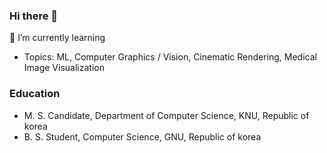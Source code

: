 ### Hi there 👋

<!--
**ArtistDeveloper/ArtistDeveloper** is a ✨ _special_ ✨ repository because its `README.md` (this file) appears on your GitHub profile.

Here are some ideas to get you started:

- 🔭 I’m currently working on ...
- 🌱 I’m currently learning ...
- 👯 I’m looking to collaborate on ...
- 🤔 I’m looking for help with ...
- 💬 Ask me about ...
- 📫 How to reach me: ...
- 😄 Pronouns: ...
- ⚡ Fun fact: ...
--> 

<!--![Anurag's GitHub stats](https://github-readme-stats.vercel.app/api?username=ArtistDeveloper&show_icons=true&theme=dracula) -->
<!-- [![solved.ac tier](http://mazassumnida.wtf/api/v2/generate_badge?boj=somadubel)](https://solved.ac/profile/somadubel) -->

<!-- 
🧮[Graphics, Math, ML blog](https://artistdeveloper.github.io/)<br/>
🧮[Development related blog](https://artiper.tistory.com/)<br/>
-->

🌱 I’m currently learning
- Topics: ML, Computer Graphics / Vision, Cinematic Rendering, Medical Image Visualization


### Education
- M. S. Candidate, Department of Computer Science, KNU, Republic of korea <br/>
- B. S. Student, Computer Science, GNU, Republic of korea

<!--
<p align="center">
  여긴 익명이가 지배했습니다. <br/>
  <img src="https://user-images.githubusercontent.com/40491724/205279626-fa3f621c-4f14-4317-8e44-7ccbacfea9b8.png" width="50%" height="50%">
</p>
-->
   
<!-- ### Skils
<img src="https://img.shields.io/badge/-C Sharp-239120?style=flat&logo=CSharp&logoColor=white"/> -->

<!--
**할 것**
1. 프로젝트를 하는 것 이외에  코드 퀄리티 자체를 올리는 것을 신경쓰기 (OOP 코드 퀄리티 늘리기)
2. 렌더링 기초지식 학습


저도 외국에서 프론트엔트하는 개발자 친구가 타자치기전에 꼭 종이에다 코드를 적어서 공부하는거 따라했는데

Linq
-->

